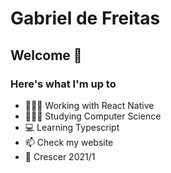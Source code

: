 # Gabriel de Freitas

## Welcome 👋

### Here's what I'm up to

- 👨🏻‍💻 Working with React Native
- 👨🏻‍🎓 Studying Computer Science
- 💻 Learning Typescript
- 📫 Check my website
- 🚀 Crescer 2021/1
